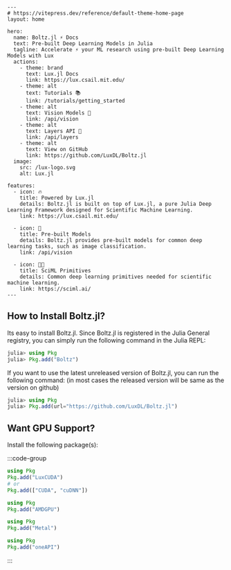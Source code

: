 ```@raw html
---
# https://vitepress.dev/reference/default-theme-home-page
layout: home

hero:
  name: Boltz.jl ⚡ Docs
  text: Pre-built Deep Learning Models in Julia
  tagline: Accelerate ⚡ your ML research using pre-built Deep Learning Models with Lux
  actions:
    - theme: brand
      text: Lux.jl Docs
      link: https://lux.csail.mit.edu/
    - theme: alt
      text: Tutorials 📚
      link: /tutorials/getting_started
    - theme: alt
      text: Vision Models 👀
      link: /api/vision
    - theme: alt
      text: Layers API 🧩
      link: /api/layers
    - theme: alt
      text: View on GitHub
      link: https://github.com/LuxDL/Boltz.jl
  image:
    src: /lux-logo.svg
    alt: Lux.jl

features:
  - icon: 🔥
    title: Powered by Lux.jl
    details: Boltz.jl is built on top of Lux.jl, a pure Julia Deep Learning Framework designed for Scientific Machine Learning.
    link: https://lux.csail.mit.edu/

  - icon: 🧩
    title: Pre-built Models
    details: Boltz.jl provides pre-built models for common deep learning tasks, such as image classification.
    link: /api/vision

  - icon: 🧑‍🔬
    title: SciML Primitives
    details: Common deep learning primitives needed for scientific machine learning.
    link: https://sciml.ai/
---
```

## How to Install Boltz.jl?

Its easy to install Boltz.jl. Since Boltz.jl is registered in the Julia General registry,
you can simply run the following command in the Julia REPL:

```julia
julia> using Pkg
julia> Pkg.add("Boltz")
```

If you want to use the latest unreleased version of Boltz.jl, you can run the following
command: (in most cases the released version will be same as the version on github)

```julia
julia> using Pkg
julia> Pkg.add(url="https://github.com/LuxDL/Boltz.jl")
```

## Want GPU Support?

Install the following package(s):

:::code-group

```julia [NVIDIA GPUs]
using Pkg
Pkg.add("LuxCUDA")
# or
Pkg.add(["CUDA", "cuDNN"])
```

```julia [AMD ROCm GPUs]
using Pkg
Pkg.add("AMDGPU")
```

```julia [Metal M-Series GPUs]
using Pkg
Pkg.add("Metal")
```

```julia [Intel GPUs]
using Pkg
Pkg.add("oneAPI")
```

:::
